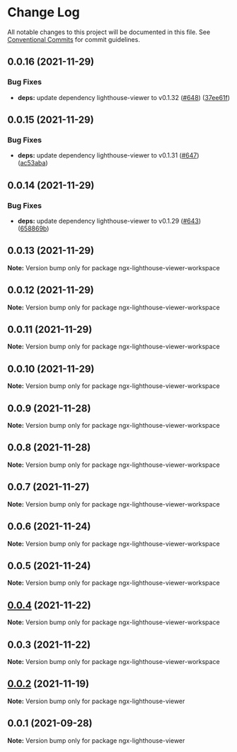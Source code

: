 # Change Log

All notable changes to this project will be documented in this file.
See [Conventional Commits](https://conventionalcommits.org) for commit guidelines.

## 0.0.16 (2021-11-29)


### Bug Fixes

* **deps:** update dependency lighthouse-viewer to v0.1.32 ([#648](https://github.com/dvelasquez/lighthouse-viewer/issues/648)) ([37ee61f](https://github.com/dvelasquez/lighthouse-viewer/commit/37ee61fc9230d01017d28aaee964cbade657fb36))





## 0.0.15 (2021-11-29)


### Bug Fixes

* **deps:** update dependency lighthouse-viewer to v0.1.31 ([#647](https://github.com/dvelasquez/lighthouse-viewer/issues/647)) ([ac53aba](https://github.com/dvelasquez/lighthouse-viewer/commit/ac53abaa1620456fc875def014a57c662d81be2d))





## 0.0.14 (2021-11-29)


### Bug Fixes

* **deps:** update dependency lighthouse-viewer to v0.1.29 ([#643](https://github.com/dvelasquez/lighthouse-viewer/issues/643)) ([658869b](https://github.com/dvelasquez/lighthouse-viewer/commit/658869b84f7d9092bcb1f6dc41661d295cc1a435))





## 0.0.13 (2021-11-29)

**Note:** Version bump only for package ngx-lighthouse-viewer-workspace





## 0.0.12 (2021-11-29)

**Note:** Version bump only for package ngx-lighthouse-viewer-workspace





## 0.0.11 (2021-11-29)

**Note:** Version bump only for package ngx-lighthouse-viewer-workspace





## 0.0.10 (2021-11-29)

**Note:** Version bump only for package ngx-lighthouse-viewer-workspace





## 0.0.9 (2021-11-28)

**Note:** Version bump only for package ngx-lighthouse-viewer-workspace





## 0.0.8 (2021-11-28)

**Note:** Version bump only for package ngx-lighthouse-viewer-workspace





## 0.0.7 (2021-11-27)

**Note:** Version bump only for package ngx-lighthouse-viewer-workspace





## 0.0.6 (2021-11-24)

**Note:** Version bump only for package ngx-lighthouse-viewer-workspace





## 0.0.5 (2021-11-24)

**Note:** Version bump only for package ngx-lighthouse-viewer-workspace





## [0.0.4](https://github.com/dvelasquez/lighthouse-viewer/compare/ngx-lighthouse-viewer-workspace@0.0.3...ngx-lighthouse-viewer-workspace@0.0.4) (2021-11-22)

**Note:** Version bump only for package ngx-lighthouse-viewer-workspace





## 0.0.3 (2021-11-22)

**Note:** Version bump only for package ngx-lighthouse-viewer-workspace





## [0.0.2](https://github.com/dvelasquez/lighthouse-viewer/compare/ngx-lighthouse-viewer@0.0.1...ngx-lighthouse-viewer@0.0.2) (2021-11-19)

**Note:** Version bump only for package ngx-lighthouse-viewer





## 0.0.1 (2021-09-28)

**Note:** Version bump only for package ngx-lighthouse-viewer
